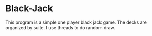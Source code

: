 # Black-Jack
This program is a simple one player black jack game. The decks are organized by suite. I use threads to do random draw. 
